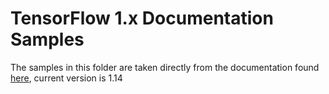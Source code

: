 # TensorFlow 1.x Documentation Samples

The samples in this folder are taken directly from the documentation found [here](https://www.tensorflow.org/api_docs/), current version is 1.14